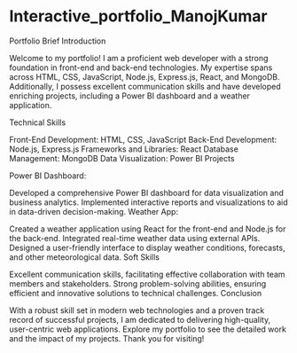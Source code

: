 # Interactive_portfolio_ManojKumar
Portfolio Brief
Introduction

Welcome to my portfolio! I am a proficient web developer with a strong foundation in front-end and back-end technologies. My expertise spans across HTML, CSS, JavaScript, Node.js, Express.js, React, and MongoDB. Additionally, I possess excellent communication skills and have developed enriching projects, including a Power BI dashboard and a weather application.

Technical Skills

Front-End Development: HTML, CSS, JavaScript
Back-End Development: Node.js, Express.js
Frameworks and Libraries: React
Database Management: MongoDB
Data Visualization: Power BI
Projects

Power BI Dashboard:

Developed a comprehensive Power BI dashboard for data visualization and business analytics.
Implemented interactive reports and visualizations to aid in data-driven decision-making.
Weather App:

Created a weather application using React for the front-end and Node.js for the back-end.
Integrated real-time weather data using external APIs.
Designed a user-friendly interface to display weather conditions, forecasts, and other meteorological data.
Soft Skills

Excellent communication skills, facilitating effective collaboration with team members and stakeholders.
Strong problem-solving abilities, ensuring efficient and innovative solutions to technical challenges.
Conclusion

With a robust skill set in modern web technologies and a proven track record of successful projects, I am dedicated to delivering high-quality, user-centric web applications. Explore my portfolio to see the detailed work and the impact of my projects. Thank you for visiting!
